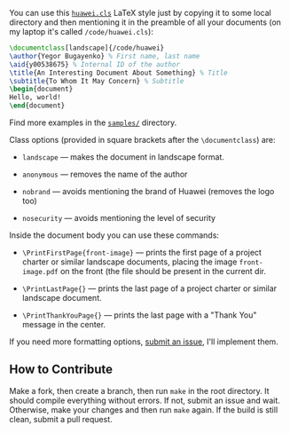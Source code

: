You can use this [`huawei.cls`](huawei.cls) LaTeX style just by copying it to some local
directory and then mentioning it in the preamble of all your documents 
(on my laptop it's called `/code/huawei.cls`):

```tex
\documentclass[landscape]{/code/huawei}
\author{Yegor Bugayenko} % First name, last name
\aid{y00538675} % Internal ID of the author
\title{An Interesting Document About Something} % Title
\subtitle{To Whom It May Concern} % Subtitle
\begin{document}
Hello, world!
\end{document}
```

Find more examples in the [`samples/`](/samples) directory.

Class options (provided in square brackets after the `\documentclass`) are:

  * `landscape` — makes the document in landscape format.

  * `anonymous` — removes the name of the author

  * `nobrand` — avoids mentioning the brand of Huawei (removes the logo too)

  * `nosecurity` — avoids mentioning the level of security

Inside the document body you can use these commands:

  * `\PrintFirstPage{front-image}` — prints the first page of a project charter or similar landscape documents,
    placing the image `front-image.pdf` on the front (the file should be present
    in the current dir.

  * `\PrintLastPage{}` — prints the last page of a project charter or similar landscape document.

  * `\PrintThankYouPage{}` — prints the last page with a "Thank You" message in the center.

If you need more formatting options, [submit an issue](https://github.com/cqfn/huawei-latex/issues), 
I'll implement them.

## How to Contribute

Make a fork, then create a branch, then run `make` in the root directory.
It should compile everything without errors. If not, submit an issue and wait.
Otherwise, make your changes and then run `make` again. If the build is
still clean, submit a pull request.
